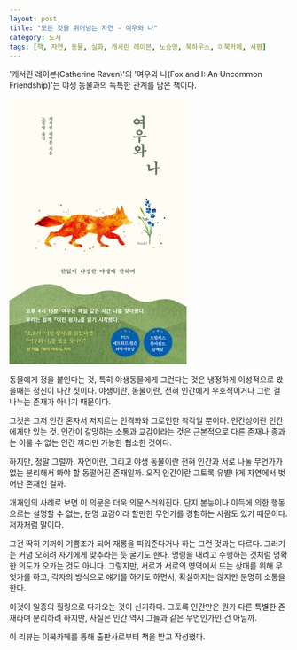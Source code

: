```yaml
---
layout: post
title: "모든 것을 뛰어넘는 자연 - 여우와 나"
category: 도서
tags: [책, 자연, 동물, 실화, 캐서린 레이븐, 노승영, 북하우스, 이북카페, 서평]
---
```


'캐서린 레이븐(Catherine Raven)'의
'여우와 나(Fox and I: An Uncommon Friendship)'는
야생 동물과의 독특한 관계를 담은 책이다.

![표지](/images/fox-and-i-book-h480.jpg)

동물에게 정을 붙인다는 것,
특히 야생동물에게 그런다는 것은
냉정하게 이성적으로 봤을때는 정신이 나간 짓이다.
야생이란, 동물이란, 전혀 인간에게 우호적이거나 그런 걸 나누는 존재가 아니기 때문이다.

그것은 그저 인간 혼자서 저지르는 인격화와 그로인한 착각일 뿐이다.
인간성이란 인간에게만 있는 것.
인간이 갈망하는 소통과 교감이라는 것은
근본적으로 다른 존재나 종과는 이룰 수 없는
인간 끼리만 가능한 협소한 것이다.

하지만, 정말 그럴까.
자연이란, 그리고 야생 동물이란
전혀 인간과 서로 나눌 무언가가 없는
분리해서 봐야 할 동떨어진 존재일까.
오직 인간이란 그토록 유별나게 자연에서 벗어난 존재인 걸까.

개개인의 사례로 보면 이 의문은 더욱 의문스러워진다.
단지 본능이나 이득에 의한 행동으로는 설명할 수 없는,
분명 교감이라 할만한 무언가를 경험하는 사람도 있기 때문이다.
저자처럼 말이다.

그건 딱히 기꺼이 기쁨조가 되어 재롱을 피워준다거나 하는 그런 것과는 다르다.
그러기는 커녕 오히려 자기에게 맞추라는 듯 굴기도 한다.
명령을 내리고 수행하는 것처럼 명확한 의도가 오가는 것도 아니다.
그렇지만, 서로가 서로의 영역에서 또는 상대를 위해 무엇가를 하고,
각자의 방식으로 얘기를 하기도 하면서,
확실하지는 않지만 분명히 소통을 한다.

이것이 일종의 힐링으로 다가오는 것이 신기하다.
그토록 인간만은 뭔가 다른 특별한 존재라며 분리하려 하지만,
사실은 인간 역시 그들과 같은 무언인가인 건 아닐까.



<div class="im im-info">
이 리뷰는 이북카페를 통해 출판사로부터 책을 받고 작성했다.
</div>
